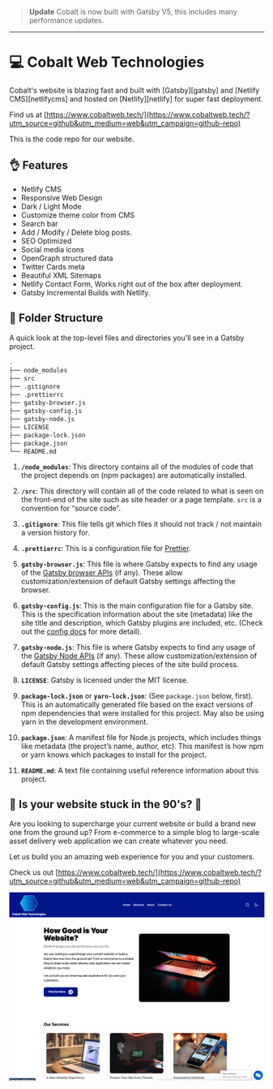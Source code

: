 > **Update** Cobalt is now built with Gatsby V5, this includes many performance updates.

---

# 💻 Cobalt Web Technologies

Cobalt's website is blazing fast and built with [Gatsby][gatsby] and [Netlify CMS][netlifycms] and hosted on [Netlify][netlify] for super fast deployment. 

Find us at [https://www.cobaltweb.tech/](https://www.cobaltweb.tech/?utm_source=github&utm_medium=web&utm_campaign=github-repo)

This is the code repo for our website. 

## 👌 Features

- Netlify CMS
- Responsive Web Design
- Dark / Light Mode
- Customize theme color from CMS
- Search bar
- Add / Modify / Delete blog posts.
- SEO Optimized
- Social media icons
- OpenGraph structured data
- Twitter Cards meta
- Beautiful XML Sitemaps
- Netlify Contact Form, Works right out of the box after deployment.
- Gatsby Incremental Builds with Netlify.

## 📁 Folder Structure

A quick look at the top-level files and directories you'll see in a Gatsby project.

    .
    ├── node_modules
    ├── src
    ├── .gitignore
    ├── .prettierrc
    ├── gatsby-browser.js
    ├── gatsby-config.js
    ├── gatsby-node.js
    ├── LICENSE
    ├── package-lock.json
    ├── package.json
    └── README.md

1.  **`/node_modules`**: This directory contains all of the modules of code that the project depends on (npm packages) are automatically installed.

2.  **`/src`**: This directory will contain all of the code related to what is seen on the front-end of the site such as site header or a page template. `src` is a convention for “source code”.

3.  **`.gitignore`**: This file tells git which files it should not track / not maintain a version history for.

4.  **`.prettierrc`**: This is a configuration file for [Prettier](https://prettier.io/).

5.  **`gatsby-browser.js`**: This file is where Gatsby expects to find any usage of the [Gatsby browser APIs](https://www.gatsbyjs.org/docs/browser-apis/) (if any). These allow customization/extension of default Gatsby settings affecting the browser.

6.  **`gatsby-config.js`**: This is the main configuration file for a Gatsby site. This is the specification information about the site (metadata) like the site title and description, which Gatsby plugins are included, etc. (Check out the [config docs](https://www.gatsbyjs.org/docs/gatsby-config/) for more detail).

7.  **`gatsby-node.js`**: This file is where Gatsby expects to find any usage of the [Gatsby Node APIs](https://www.gatsbyjs.org/docs/node-apis/) (if any). These allow customization/extension of default Gatsby settings affecting pieces of the site build process.

8.  **`LICENSE`**: Gatsby is licensed under the MIT license.

9.  **`package-lock.json`** or **`yarn-lock.json`**: (See `package.json` below, first). This is an automatically generated file based on the exact versions of npm dependencies that were installed for this project. May also be using yarn in the development environment.

10. **`package.json`**: A manifest file for Node.js projects, which includes things like metadata (the project’s name, author, etc). This manifest is how npm or yarn knows which packages to install for the project.

11. **`README.md`**: A text file containing useful reference information about this project.

## 💾 Is your website stuck in the 90's? 📠

Are you looking to supercharge your current website or build a brand new one from the ground up? From e-commerce to a simple blog to large-scale asset delivery web application we can create whatever you need.

Let us build you an amazing web experience for you and your customers.

Check us out [https://www.cobaltweb.tech/](https://www.cobaltweb.tech/?utm_source=github&utm_medium=web&utm_campaign=github-repo)

[![Check out Cobalt Web Technologies](static/assets/cwt-screenshot.png)](https://www.cobaltweb.tech/?utm_source=github&utm_medium=web&utm_campaign=github-repo)

